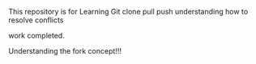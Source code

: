 This repository is for Learning Git
clone
pull
push
understanding how to resolve conflicts

work completed.

Understanding the fork concept!!!
